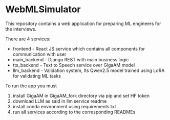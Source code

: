# WebMLSimulator

This repository contains a web application for preparing ML engineers for the interviews.

There are 4 services:
- frontend - React JS service which contains all components for communication with user
- main_backend - Django REST with main business logic
- tts_backend - Text to Speech service over GigaAM model
- llm_backend - Validation system, Its Qwen2.5 model trained using LoRA for validating ML tasks

To run the app you must
1. install GigaAM in GigaAM_fork directory via pip and set HF token
2. download LLM as said in llm service readme 
3. install conda environment using requirements.txt
4. run all services according to the corresponding READMEs 